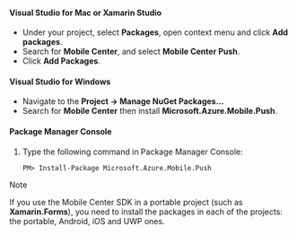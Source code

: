 #### Visual Studio for Mac or Xamarin Studio

* Under your project, select **Packages**, open context menu and click **Add packages**.
* Search for **Mobile Center**, and select **Mobile Center Push**.
* Click **Add Packages**.

#### Visual Studio for Windows

* Navigate to the **Project -> Manage NuGet Packages...**
* Search for **Mobile Center** then install **Microsoft.Azure.Mobile.Push**.

#### Package Manager Console

1. Type the following command in Package Manager Console:

    `PM> Install-Package Microsoft.Azure.Mobile.Push`

> [!NOTE]
> If you use the Mobile Center SDK in a portable project (such as **Xamarin.Forms**), you need to install the packages
> in each of the projects: the portable, Android, iOS and UWP ones.